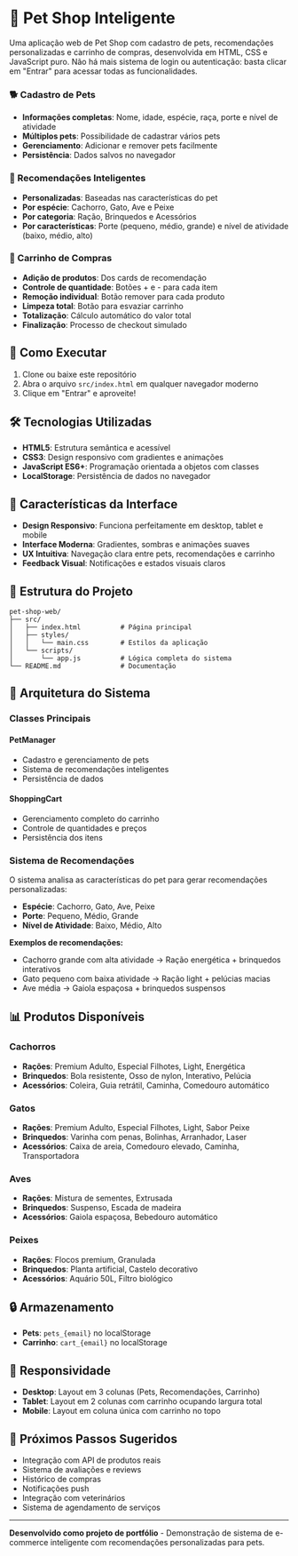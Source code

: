 
# 🐾 Pet Shop Inteligente

Uma aplicação web de Pet Shop com cadastro de pets, recomendações personalizadas e carrinho de compras, desenvolvida em HTML, CSS e JavaScript puro. Não há mais sistema de login ou autenticação: basta clicar em "Entrar" para acessar todas as funcionalidades.

### 🐕 Cadastro de Pets
- **Informações completas**: Nome, idade, espécie, raça, porte e nível de atividade
- **Múltiplos pets**: Possibilidade de cadastrar vários pets
- **Gerenciamento**: Adicionar e remover pets facilmente
- **Persistência**: Dados salvos no navegador

### 🎯 Recomendações Inteligentes
- **Personalizadas**: Baseadas nas características do pet
- **Por espécie**: Cachorro, Gato, Ave e Peixe
- **Por categoria**: Ração, Brinquedos e Acessórios
- **Por características**: Porte (pequeno, médio, grande) e nível de atividade (baixo, médio, alto)

### 🛒 Carrinho de Compras
- **Adição de produtos**: Dos cards de recomendação
- **Controle de quantidade**: Botões + e - para cada item
- **Remoção individual**: Botão remover para cada produto
- **Limpeza total**: Botão para esvaziar carrinho
- **Totalização**: Cálculo automático do valor total
- **Finalização**: Processo de checkout simulado

## 🚀 Como Executar

1. Clone ou baixe este repositório
2. Abra o arquivo `src/index.html` em qualquer navegador moderno
3. Clique em "Entrar" e aproveite!

## 🛠️ Tecnologias Utilizadas

- **HTML5**: Estrutura semântica e acessível
- **CSS3**: Design responsivo com gradientes e animações
- **JavaScript ES6+**: Programação orientada a objetos com classes
- **LocalStorage**: Persistência de dados no navegador

## 📱 Características da Interface

- **Design Responsivo**: Funciona perfeitamente em desktop, tablet e mobile
- **Interface Moderna**: Gradientes, sombras e animações suaves
- **UX Intuitiva**: Navegação clara entre pets, recomendações e carrinho
- **Feedback Visual**: Notificações e estados visuais claros

## 🎯 Estrutura do Projeto

```
pet-shop-web/
├── src/
│   ├── index.html          # Página principal
│   ├── styles/
│   │   └── main.css        # Estilos da aplicação
│   └── scripts/
│       └── app.js          # Lógica completa do sistema
└── README.md               # Documentação
```

## 🔧 Arquitetura do Sistema

### Classes Principais

#### PetManager
- Cadastro e gerenciamento de pets
- Sistema de recomendações inteligentes
- Persistência de dados

#### ShoppingCart
- Gerenciamento completo do carrinho
- Controle de quantidades e preços
- Persistência dos itens

### Sistema de Recomendações

O sistema analisa as características do pet para gerar recomendações personalizadas:

- **Espécie**: Cachorro, Gato, Ave, Peixe
- **Porte**: Pequeno, Médio, Grande
- **Nível de Atividade**: Baixo, Médio, Alto

**Exemplos de recomendações:**
- Cachorro grande com alta atividade → Ração energética + brinquedos interativos
- Gato pequeno com baixa atividade → Ração light + pelúcias macias
- Ave média → Gaiola espaçosa + brinquedos suspensos

## 📊 Produtos Disponíveis

### Cachorros
- **Rações**: Premium Adulto, Especial Filhotes, Light, Energética
- **Brinquedos**: Bola resistente, Osso de nylon, Interativo, Pelúcia
- **Acessórios**: Coleira, Guia retrátil, Caminha, Comedouro automático

### Gatos
- **Rações**: Premium Adulto, Especial Filhotes, Light, Sabor Peixe
- **Brinquedos**: Varinha com penas, Bolinhas, Arranhador, Laser
- **Acessórios**: Caixa de areia, Comedouro elevado, Caminha, Transportadora

### Aves
- **Rações**: Mistura de sementes, Extrusada
- **Brinquedos**: Suspenso, Escada de madeira
- **Acessórios**: Gaiola espaçosa, Bebedouro automático

### Peixes
- **Rações**: Flocos premium, Granulada
- **Brinquedos**: Planta artificial, Castelo decorativo
- **Acessórios**: Aquário 50L, Filtro biológico

## 🔒 Armazenamento

- **Pets**: `pets_{email}` no localStorage
- **Carrinho**: `cart_{email}` no localStorage

## 📱 Responsividade

- **Desktop**: Layout em 3 colunas (Pets, Recomendações, Carrinho)
- **Tablet**: Layout em 2 colunas com carrinho ocupando largura total
- **Mobile**: Layout em coluna única com carrinho no topo

## 🚀 Próximos Passos Sugeridos

- Integração com API de produtos reais
- Sistema de avaliações e reviews
- Histórico de compras
- Notificações push
- Integração com veterinários
- Sistema de agendamento de serviços

---

**Desenvolvido como projeto de portfólio** - Demonstração de sistema de e-commerce inteligente com recomendações personalizadas para pets.